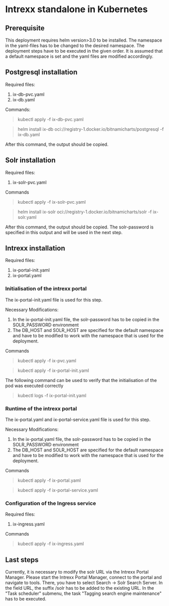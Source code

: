 # Intrexx standalone in Kubernetes
## Prerequisite
This deployment requires helm version>3.0 to be installed. 
The namespace in the yaml-files has to be changed to the desired namespace.
The deployment steps have to be executed in the given order.
It is assumed that a default namespace is set and the yaml files are modified accordingly.

## Postgresql installation
Required files: 
1. ix-db-pvc.yaml
2. ix-db.yaml 

Commands:
> kubectl apply -f ix-db-pvc.yaml

> helm install ix-db oci://registry-1.docker.io/bitnamicharts/postgresql -f ix-db.yaml


After this command, the output should be copied.

## Solr installation
Required files:
1. ix-solr-pvc.yaml

Commands
> kubectl apply -f ix-solr-pvc.yaml

> helm install ix-solr oci://registry-1.docker.io/bitnamicharts/solr -f ix-solr.yaml

After this command, the output should be copied. The solr-password is specified in this output and will be used in the next step.

## Intrexx installation
Required files:
1. ix-portal-init.yaml
2. ix-portal.yaml
### Initialisation of the intrexx portal
The ix-portal-init.yaml file is used for this step.

Necessary Modifications:
1. In the ix-portal-init.yaml file, the solr-password has to be copied in the SOLR_PASSWORD environment
2. The DB_HOST and SOLR_HOST are specified for the default namespace and have to be modified to work with the namespace that is used for the deployment.

Commands
> kubectl apply -f ix-pvc.yaml

> kubectl apply -f ix-portal-init.yaml

The following command can be used to verify that the initialisation of the pod was executed correctly

> kubectl logs -f ix-portal-init.yaml

### Runtime of the intrexx portal
The ix-portal.yaml and ix-portal-service.yaml file is used for this step.

Necessary Modifications:
1. In the ix-portal.yaml file, the solr-password has to be copied in the SOLR_PASSWORD environment
2. The DB_HOST and SOLR_HOST are specified for the default namespace and have to be modified to work with the namespace that is used for the deployment.

Commands
> kubectl apply -f ix-portal.yaml

> kubectl apply -f ix-portal-service.yaml

### Configuration of the Ingress service
Required files:
1. ix-ingress.yaml

Commands
> kubectl apply -f ix-ingress.yaml

## Last steps

Currently, it is necessary to modify the solr URL via the Intrexx Portal Manager. Please start the Intrexx Portal Manager, connect to the portal and navigate to tools. There, you have to select Search -> Solr Search Server. In the field URL, the suffix /solr has to be added to the existing URL. In the "Task scheduler" submenu, the task "Tagging search engine maintenance" has to be executed.